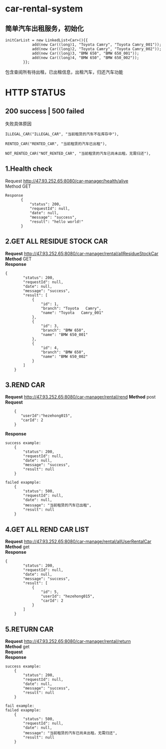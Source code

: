# car-rental-system
## 简单汽车出租服务，初始化 ##

```
initCarList = new LinkedList<Car>(){{
            add(new Car((long)1, "Toyota Camry", "Toyota Camry_001"));
            add(new Car((long)2, "Toyota Camry", "Toyota Camry_002"));
            add(new Car((long)3, "BMW 650", "BMW 650_001"));
            add(new Car((long)4, "BMW 650", "BMW 650_002"));
        }};
```

   包含查阅所有待出租，已出租信息，出租汽车，归还汽车功能
# HTTP STATUS 
## 200 success | 500 failed
失败具体原因

    ILLEGAL_CAR("ILLEGAL_CAR", "当前租赁的汽车不在库存中"),

    RENTED_CAR("RENTED_CAR", "当前租赁的汽车已出租"),

    NOT_RENTED_CAR("NOT_RENTED_CAR", "当前租赁的汽车已尚未出租，无需归还"),
## 1.Health check ##
Request http://47.93.252.65:8080/car-manager/health/alive  
Method  GET  

```
Response
       {
           "status": 200,
           "requestId": null,
           "date": null,
           "message": "success",
           "result": "hello world!"
       }
```


## 2.GET ALL RESIDUE STOCK CAR ##
**Request** http://47.93.252.65:8080/car-manager/rental/allResidueStockCar  
**Method**  GET  
**Response**  

```
{  
        "status": 200,  
        "requestId": null,  
        "date": null,  
        "message": "success",  
        "result": [  
            {  
                "id": 1,  
                "branch": "Toyota   Camry",  
                "name": "Toyota   Camry_001"  
            },  
            {  
                "id": 3,  
                "branch": "BMW 650",  
                "name": "BMW 650_001"  
            },
            {  
                "id": 4,
                "branch": "BMW 650",
                "name": "BMW 650_002"
            }
        ]
    }
```

              
## 3.REND CAR ##
**Request** http://47.93.252.65:8080/car-manager/rental/rend
**Method**  post  
**Request** 
```
    {
       "userId":"hezehong015",
       "carId": 2
    }
```

**Response**

```
success example:
    {
        "status": 200,
        "requestId": null,
        "date": null,
        "message": "success",
        "result": null
    }

failed exapmple:
    {
        "status": 500,
        "requestId": null,
        "date": null,
        "message": "当前租赁的汽车已出租",
        "result": null
    }

```


## 4.GET ALL REND CAR LIST ##
**Request** http://47.93.252.65:8080/car-manage/rental/allUserRentalCar  
**Method**  get  
**Response**

```
{
        "status": 200,
        "requestId": null,
        "date": null,
        "message": "success",
        "result": [
            {
                "id": 5,
                "userId": "hezehong015",
                "carId": 2
            }
        ]
    }
```


## 5.RETURN CAR ##
**Request** http://47.93.252.65:8080/car-manager/rental/return  
**Method**  get  
**Request**   
**Response**  

```
success example:
    {
        "status": 200,
        "requestId": null,
        "date": null,
        "message": "success",
        "result": null
    }

fail example:
failed exapmple:
    {
        "status": 500,
        "requestId": null,
        "date": null,
        "message": "当前租赁的汽车已尚未出租，无需归还",
        "result": null
    }
```
